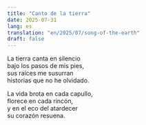 ```yaml
---
title: "Canto de la tierra"
date: 2025-07-31
lang: es
translation: "en/2025/07/song-of-the-earth"
draft: false
---
```


La tierra canta en silencio  
bajo los pasos de mis pies,  
sus raíces me susurran  
historias que no he olvidado.

La vida brota en cada capullo,  
florece en cada rincón,  
y en el eco del atardecer  
su corazón resuena.
